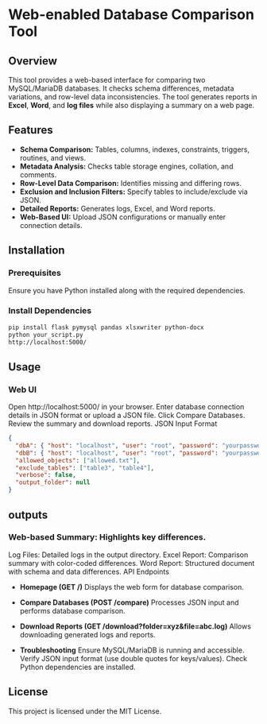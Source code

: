 # Web-enabled Database Comparison Tool

## Overview
This tool provides a web-based interface for comparing two MySQL/MariaDB databases. It checks schema differences, metadata variations, and row-level data inconsistencies. The tool generates reports in **Excel**, **Word**, and **log files** while also displaying a summary on a web page.

## Features
- **Schema Comparison:** Tables, columns, indexes, constraints, triggers, routines, and views.
- **Metadata Analysis:** Checks table storage engines, collation, and comments.
- **Row-Level Data Comparison:** Identifies missing and differing rows.
- **Exclusion and Inclusion Filters:** Specify tables to include/exclude via JSON.
- **Detailed Reports:** Generates logs, Excel, and Word reports.
- **Web-Based UI:** Upload JSON configurations or manually enter connection details.

## Installation

### Prerequisites
Ensure you have Python installed along with the required dependencies.

### Install Dependencies
```bash
pip install flask pymysql pandas xlsxwriter python-docx
python your_script.py
http://localhost:5000/
```


## Usage
### Web UI
Open http://localhost:5000/ in your browser.
Enter database connection details in JSON format or upload a JSON file.
Click Compare Databases.
Review the summary and download reports.
JSON Input Format
```json
{
  "dbA": { "host": "localhost", "user": "root", "password": "yourpassword", "db": "database_A", "port": 3306 },
  "dbB": { "host": "localhost", "user": "root", "password": "yourpassword", "db": "database_B", "port": 3306 },
  "allowed_objects": ["allowed.txt"],
  "exclude_tables": ["table3", "table4"],
  "verbose": false,
  "output_folder": null
}
```

## outputs
### Web-based Summary: Highlights key differences.
Log Files: Detailed logs in the output directory.
Excel Report: Comparison summary with color-coded differences.
Word Report: Structured document with schema and data differences.
API Endpoints
- **Homepage (GET /)**
Displays the web form for database comparison.

- **Compare Databases (POST /compare)**
Processes JSON input and performs database comparison.

- **Download Reports (GET /download?folder=xyz&file=abc.log)**
Allows downloading generated logs and reports.

- **Troubleshooting**
Ensure MySQL/MariaDB is running and accessible.
Verify JSON input format (use double quotes for keys/values).
Check Python dependencies are installed.

## License
This project is licensed under the MIT License.